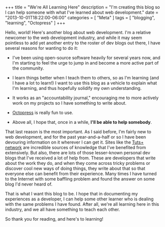 +++
title = "We're All Learning Here"
description = "I'm creating this blog so I can help someone with what I've learned about web development."
date = "2013-10-01T18:22:00-06:00"
categories = [ "Meta" ]
tags = [ "blogging", "learning", "Octopress" ]
+++

Hello, world! Here's another blog about web development. I'm a relative newcomer
to the web development industry, and while it may seem pointless to add yet
another entry to the roster of dev blogs out there, I have several reasons for
wanting to do it:

<!--more-->

-   I've been using open-source software heavily for several years now, and I'm
    starting to feel the urge to jump in and become a more active part of the
    community.

-   I learn things better when I teach them to others, so as I'm learning (and I
    have a lot to learn!) I want to use this blog as a vehicle to explain what
    I'm learning, and thus hopefully solidify my own understanding.

-   It works as an "accountability journal," encouraging me to more actively
    work on my projects so I have something to write about.

-   [Octopress][1] is really fun to use.

-   Above all, I hope that, once in a while, **I'll be able to help somebody**.

That last reason is the most important. As I said before, I'm fairly new to web
development, and for the past year-and-a-half or so I have been devouring
information on it wherever I can get it. Sites like the [Tuts+ network][2] are
incredible sources of knowledge that I've benefited from extensively. But also,
there are lots of those lesser-known personal dev blogs that I've received a lot
of help from. These are developers that write about the work they do, and when
they come across tricky problems or discover cool new ways of doing things, they
write about that so that everyone else can benefit from their experience. Many
times I have turned to the Internet with some baffling problem and found the
answer on some blog I'd never heard of.

That is what I want this blog to be. I hope that in documenting my experiences
as a developer, I can help some other learner who is dealing with the same
problems I have found. After all, we're all learning here in this industry, and
we all have something to teach each other.

So thank you for reading, and here's to learning!

[1]: http://octopress.org
[2]: http://hub.tutsplus.com

